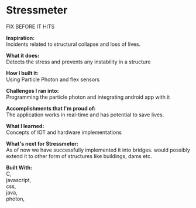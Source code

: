 # Stressmeter

FIX BEFORE IT HITS

<b>Inspiration:</b>  
Incidents related to structural collapse and loss of lives.

<b>What it does:</b>  
Detects the stress and prevents any instability in a structure

<b>How I built it:</b>  
Using Particle Photon and flex sensors

<b>Challenges I ran into:</b>  
Programming the particle photon and integrating android app with it

<b>Accomplishments that I'm proud of:</b>  
The application works in real-time and has potential to save lives.

<b>What I learned:</b>  
Concepts of IOT and hardware implementations

<b>What's next for Stressmeter:</b>  
As of now we have successfully implemented it into bridges. would possibly extend it to other form of structures like buildings, dams etc.

<b>Built With:</b>  
C,  
javascript,  
css,  
java,  
photon,  

